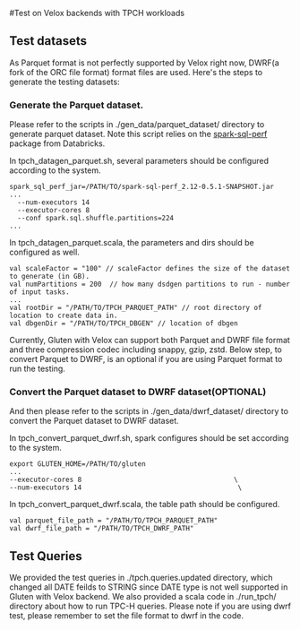 #Test on Velox backends with TPCH workloads

## Test datasets
As Parquet format is not perfectly supported by Velox right now, DWRF(a fork of the ORC file format) format files are used. Here's the steps to generate the testing datasets:

### Generate the Parquet dataset.
Please refer to the scripts in ./gen_data/parquet_dataset/ directory to generate parquet dataset. Note this script relies on the [spark-sql-perf](https://github.com/databricks/spark-sql-perf) package from Databricks.

In tpch_datagen_parquet.sh, several parameters should be configured according to the system.
```
spark_sql_perf_jar=/PATH/TO/spark-sql-perf_2.12-0.5.1-SNAPSHOT.jar
...
  --num-executors 14 
  --executor-cores 8 
  --conf spark.sql.shuffle.partitions=224 
...
```

In tpch_datagen_parquet.scala, the parameters and dirs should be configured as well.
```
val scaleFactor = "100" // scaleFactor defines the size of the dataset to generate (in GB).
val numPartitions = 200  // how many dsdgen partitions to run - number of input tasks.
...
val rootDir = "/PATH/TO/TPCH_PARQUET_PATH" // root directory of location to create data in.
val dbgenDir = "/PATH/TO/TPCH_DBGEN" // location of dbgen
```

Currently, Gluten with Velox can support both Parquet and DWRF file format and three compression codec including snappy, gzip, zstd.
Below step, to convert Parquet to DWRF, is an optional if you are using Parquet format to run the testing.

### Convert the Parquet dataset to DWRF dataset(OPTIONAL)
And then please refer to the scripts in ./gen_data/dwrf_dataset/ directory to convert the Parquet dataset to DWRF dataset.

In tpch_convert_parquet_dwrf.sh, spark configures should be set according to the system.

```
export GLUTEN_HOME=/PATH/TO/gluten
...
--executor-cores 8                                      \
--num-executors 14                                       \
```

In tpch_convert_parquet_dwrf.scala, the table path should be configured.
```
val parquet_file_path = "/PATH/TO/TPCH_PARQUET_PATH"
val dwrf_file_path = "/PATH/TO/TPCH_DWRF_PATH"
```

## Test Queries
We provided the test queries in ./tpch.queries.updated directory, which changed all DATE feilds to STRING since DATE type is not well supported in Gluten with Velox backend.
We also provided a scala code in ./run_tpch/ directory about how to run TPC-H queries. Please note if you are using dwrf test, please remember to set the file format to dwrf in the code.
